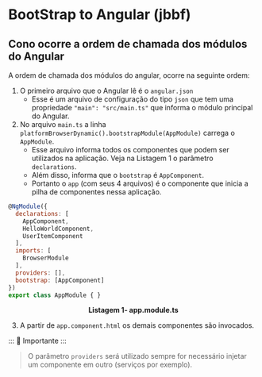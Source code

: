 # BootStrap to Angular (jbbf)

## Cono ocorre a ordem de chamada dos módulos do Angular

A ordem de chamada dos módulos do angular, ocorre na seguinte ordem:

1. O primeiro arquivo que o Angular lê é o `angular.json`
    - Esse é um arquivo de configuração do tipo `json` que tem uma propriedade `"main": "src/main.ts"` que informa o módulo principal do Angular.
2. No arquivo  `main.ts` a linha `platformBrowserDynamic().bootstrapModule(AppModule)` carrega o `AppModule`.
    - Esse arquivo informa todos os componentes que podem ser utilizados na aplicação. Veja na Listagem 1 o parâmetro `declarations`.
    - Além disso, informa que o `bootstrap` é `AppComponent`.
    - Portanto o `app` (com seus 4 arquivos) é  o componente que inicia a pilha de componentes nessa aplicação. 

```javascript
@NgModule({
  declarations: [
    AppComponent,
    HelloWorldComponent,
    UserItemComponent
  ],
  imports: [
    BrowserModule
  ],
  providers: [],
  bootstrap: [AppComponent]
})
export class AppModule { }

```
<p align="center">
   <strong>Listagem 1- app.module.ts</strong> 
</p>

3. A partir de `app.component.html` os demais componentes são invocados.

::: :pushpin: Importante :::

> O parâmetro `providers` será utilizado sempre for necessário injetar um componente em outro (serviços por exemplo).
